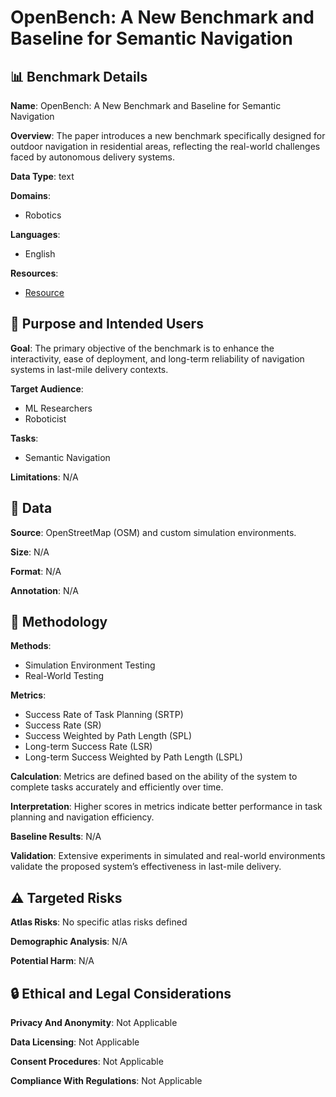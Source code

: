 # OpenBench: A New Benchmark and Baseline for Semantic Navigation

## 📊 Benchmark Details

**Name**: OpenBench: A New Benchmark and Baseline for Semantic Navigation

**Overview**: The paper introduces a new benchmark specifically designed for outdoor navigation in residential areas, reflecting the real-world challenges faced by autonomous delivery systems.

**Data Type**: text

**Domains**:
- Robotics

**Languages**:
- English

**Resources**:
- [Resource](https://ei-nav.github.io/OpenBench/)

## 🎯 Purpose and Intended Users

**Goal**: The primary objective of the benchmark is to enhance the interactivity, ease of deployment, and long-term reliability of navigation systems in last-mile delivery contexts.

**Target Audience**:
- ML Researchers
- Roboticist

**Tasks**:
- Semantic Navigation

**Limitations**: N/A

## 💾 Data

**Source**: OpenStreetMap (OSM) and custom simulation environments.

**Size**: N/A

**Format**: N/A

**Annotation**: N/A

## 🔬 Methodology

**Methods**:
- Simulation Environment Testing
- Real-World Testing

**Metrics**:
- Success Rate of Task Planning (SRTP)
- Success Rate (SR)
- Success Weighted by Path Length (SPL)
- Long-term Success Rate (LSR)
- Long-term Success Weighted by Path Length (LSPL)

**Calculation**: Metrics are defined based on the ability of the system to complete tasks accurately and efficiently over time.

**Interpretation**: Higher scores in metrics indicate better performance in task planning and navigation efficiency.

**Baseline Results**: N/A

**Validation**: Extensive experiments in simulated and real-world environments validate the proposed system’s effectiveness in last-mile delivery.

## ⚠️ Targeted Risks

**Atlas Risks**:
No specific atlas risks defined

**Demographic Analysis**: N/A

**Potential Harm**: N/A

## 🔒 Ethical and Legal Considerations

**Privacy And Anonymity**: Not Applicable

**Data Licensing**: Not Applicable

**Consent Procedures**: Not Applicable

**Compliance With Regulations**: Not Applicable
